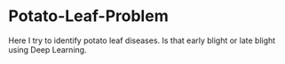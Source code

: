# Potato-Leaf-Problem
Here I try to identify potato leaf diseases. Is that early blight or late blight using Deep Learning.
